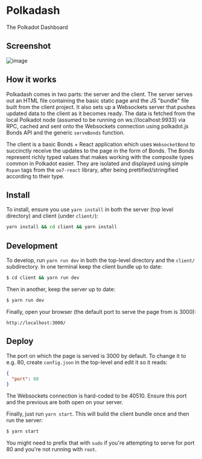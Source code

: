 # Polkadash

The Polkadot Dashboard

## Screenshot

![image](https://user-images.githubusercontent.com/138296/43726075-72a80928-999e-11e8-87c5-b10d8347cb69.png)

## How it works

Polkadash comes in two parts: the server and the client. The server serves out an HTML file containing the basic static page and the JS "bundle" file built from the client project. It also sets up a Websockets server that pushes updated data to the client as it becomes ready. The data is fetched from the local Polkadot node (assumed to be running on ws://localhost:9933) via RPC, cached and sent onto the Websockets connection using polkadot.js Bonds API and the generic `serveBonds` function.

The client is a basic Bonds + React application which uses `WebsocketBond` to succinctly receive the updates to the page in the form of Bonds. The Bonds represent richly typed values that makes working with the composite types common in Polkadot easier. They are isolated and displayed using simple `Rspan` tags from the `oo7-react` library, after being prettified/stringified according to their type.

## Install

To install, ensure you use `yarn install` in both the server (top level directory) and client (under `client/`):

```sh
yarn install && cd client && yarn install
```

## Development

To develop, run `yarn run dev` in both the top-level directory and the `client/` subdirectory. In one terminal keep the client bundle up to date:

```sh
$ cd client && yarn run dev
```

Then in another, keep the server up to date:

```sh
$ yarn run dev
``` 

Finally, open your browser (the default port to serve the page from is 3000):

```
http://localhost:3000/
```

## Deploy

The port on which the page is served is 3000 by default. To change it to e.g. 80, create `config.json` in the top-level and edit it so it reads:

```json
{
  "port": 80
}
```

The Websockets connection is hard-coded to be 40510. Ensure this port and the previous are both open on your server.

Finally, just run `yarn start`. This will build the client bundle once and then run the server:

```sh
$ yarn start
```

You might need to prefix that with `sudo` if you're attempting to serve for port 80 and you're not running with `root`.

